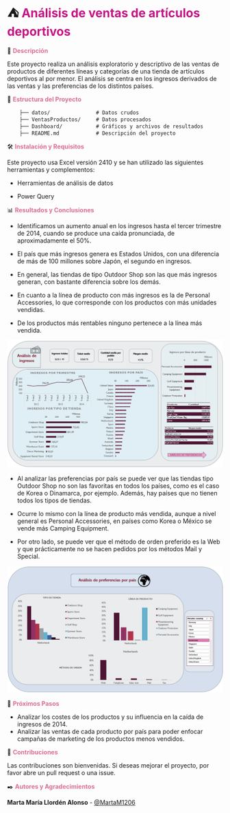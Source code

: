 # :tent: <span style="color:MediumVioletRed">**Análisis de ventas de artículos deportivos**</span>

:book: <span style="color:PaleVioletRed">**Descripción**</span>

Este proyecto realiza un análisis exploratorio y descriptivo de las ventas de productos de diferentes líneas y categorías de una tienda de artículos deportivos al por menor. 
El análisis se centra en los ingresos derivados de las ventas y las preferencias de los distintos países.
        

:file_folder: <span style="color:PaleVioletRed">**Estructura del Proyecto**</span>


        ├── datos/               # Datos crudos
        ├── VentasProductos/     # Datos procesados
        ├── Dashboard/           # Gráficos y archivos de resultados
        ├── README.md            # Descripción del proyecto
     

🛠️ <span style="color:PaleVioletRed">**Instalación y Requisitos**</span>

Este proyecto usa Excel versión 2410 y se han utilizado las siguientes herramientas y complementos:

- Herramientas de análisis de datos

- Power Query


📊 <span style="color:PaleVioletRed">**Resultados y Conclusiones**</span>

- Identificamos un aumento anual en los ingresos hasta el tercer trimestre de 2014, cuando se produce una caída pronunciada, de aproximadamente el 50%.

- El país que más ingresos genera es Estados Unidos, con una diferencia de más de 100 millones sobre Japón, el segundo en ingresos.

- En general, las tiendas de tipo Outdoor Shop son las que más ingresos generan, con bastante diferencia sobre los demás.

- En cuanto a la línea de producto con más ingresos es la de Personal Accessories, lo que corresponde con los productos con más unidades vendidas.

- De los productos más rentables ninguno pertenece a la línea más vendida. 

![alt text](image.png)

- Al analizar las preferencias por país se puede ver que las tiendas tipo Outdoor Shop no son las favoritas en todos los países, como es el caso de Korea o Dinamarca, por ejemplo. Además, hay países que no tienen todos los tipos de tiendas. 

- Ocurre lo mismo con la línea de producto más vendida, aunque a nivel general es Personal Accessories, en países como Korea o México se vende más Camping Equipment.

- Por otro lado, se puede ver que el método de orden preferido es la Web y que prácticamente no se hacen pedidos por los métodos Mail y Special. 

![alt text](image-1.png)



🔄 <span style="color:PaleVioletRed">**Próximos Pasos**</span>

- Analizar los costes de los productos y su influencia en la caída de ingresos de 2014.
- Analizar las ventas de cada producto por país para poder enfocar campañas de marketing de los productos menos vendidos.



🤝 <span style="color:PaleVioletRed">**Contribuciones**</span>

Las contribuciones son bienvenidas. Si deseas mejorar el proyecto, por favor abre un pull request o una issue.


✒️ <span style="color:PaleVioletRed">**Autores y Agradecimientos**</span>

**Marta María Llordén Alonso** - [@MartaM1206](https://github.com/MartaM1206)
     

